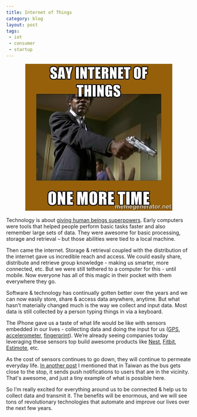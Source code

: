 ```yaml
---
title: Internet of Things
category: blog
layout: post
tags:
 - iot
 - consumer
 - startup
---
```


<p align="center">
  <img src="/images/iot.jpg" />
</p>

Technology is about [giving human beings superpowers](https://medium.com/according-to-pmarca/how-new-technologies-enhance-human-capabilities-a4de8e4beeac). Early computers were tools that helped people perform basic tasks faster and also remember large sets of data. They were awesome for basic processing, storage and retrieval – but those abilities were tied to a local machine. 

Then came the internet. Storage & retrieval coupled with the distribution of the internet gave us incredible reach and access. We could easily share, distribute and retrieve group knowledge - making us smarter, more connected, etc. But we were still tethered to a computer for this - until mobile. Now everyone has all of this magic in their pocket with them everywhere they go.

Software & technology has continually gotten better over the years and we can now easily store, share & access data anywhere, anytime. But what hasn’t materially changed much is the way we collect and input data. Most data is still collected by a person typing things in via a keyboard.

The iPhone gave us a taste of what life would be like with sensors embedded in our lives - collecting data and doing the input for us ([GPS](http://www.slideshare.net/socialtech/20-hot-locationbased-apps-and-services-you-should-know-about-12841489), [accelerometer](http://lifehacker.com/the-best-apps-that-use-your-phones-boring-features-in-710672640), [fingerprint](http://www.macworld.com/article/2455474/open-sesame-how-ios-8-will-unlock-touch-ids-power.html)). We’re already seeing companies today leveraging these sensors top build awesome products like [Nest](https://nest.com/), [Fitbit](http://www.fitbit.com/), [Estimote](http://estimote.com/), etc. 

As the cost of sensors continues to go down, they will continue to permeate everyday life. [In another post](http://chrisyin.com/2014/03/12/taiwan-workcation/) I mentioned that in Taiwan as the bus gets close to the stop, it sends push notifications to users that are in the vicinity. That's awesome, and just a tiny example of what is possible here.

So I’m really excited for everything around us to be connected & help us to collect data and transmit it. The benefits will be enormous, and we will see tons of revolutionary technologies that automate and improve our lives over the next few years.
